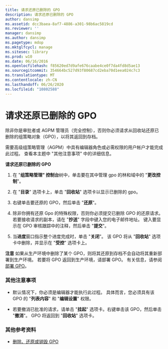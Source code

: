 ```yaml
---
title: 请求还原已删除的 GPO
description: 请求还原已删除的 GPO
author: dansimp
ms.assetid: dcc3baea-8af7-4886-a301-98b6ac5819cd
ms.reviewer: ''
manager: dansimp
ms.author: dansimp
ms.pagetype: mdop
ms.mktglfcycl: manage
ms.sitesec: library
ms.prod: w10
ms.date: 06/16/2016
ms.openlocfilehash: f85620ed7d9afe676caabe4ce0f7da4fd8d5ae13
ms.sourcegitcommit: 354664bc527d93f80687cd2eba70d1eea024c7c3
ms.translationtype: MT
ms.contentlocale: zh-CN
ms.lasthandoff: 06/26/2020
ms.locfileid: "10802588"
---
```

# 请求还原已删除的 GPO


除非你是审批者或 AGPM 管理员（完全控制），否则你必须请求从回收站还原已删除的组策略对象（GPO），以将其返回到存档。

需要高级组策略管理（AGPM）中具有编辑器角色或必需权限的用户帐户才能完成此过程。 查看本主题中 "其他注意事项" 中的详细信息。

**请求还原已删除的 GPO**

1.  在 "**组策略管理" 控制台**树中，单击要在其中管理 gpo 的林和域中的 "**更改控制**"。

2.  在 "**目录**" 选项卡上，单击 "**回收站**" 选项卡以显示已删除的 gpo。

3.  右键单击要还原的 GPO，然后单击 "**还原**"。

4.  除非你拥有还原 Gpo 的特殊权限，否则你必须提交已删除 GPO 的还原请求。 若要接收请求的副本，请在 "**抄送**" 字段中键入您的电子邮件地址。 键入要显示在 GPO 审核跟踪中的注释，然后单击 "**提交**"。

5.  当**进度**窗口指示整个进度完成时，单击 "**关闭**"。 该 GPO 将从 "**回收站**" 选项卡中删除，并显示在 "**受控**" 选项卡上。

**注意** 如果从生产环境中删除了某个 GPO，则将其还原到存档不会自动将其重新部署到生产环境。 若要将 GPO 返回到生产环境，请部署 GPO。 有关信息，请参阅[部署 GPO](deploy-a-gpo-agpm30ops.md)。

 

### 其他注意事项

-   默认情况下，你必须是编辑器才能执行此过程。 具体而言，您必须具有该 GPO 的 "**列表内容**" 和 "**编辑设置**" 权限。

-   若要撤消已批准的请求，请单击 "**挂起**" 选项卡。右键单击该 GPO，然后单击 "**撤消**"。 GPO 将返回到 "**回收站**" 选项卡。

### 其他参考资料

-   [删除、还原或销毁 GPO](deleting-restoring-or-destroying-a-gpo-agpm30ops.md)

 

 





